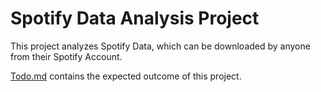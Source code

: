 # Spotify Data Analysis Project

This project analyzes Spotify Data, which can be downloaded by anyone from their Spotify Account.

[Todo.md](Todo.md) contains the expected outcome of this project.

